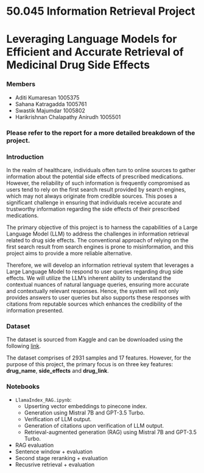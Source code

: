 # 50.045 Information Retrieval Project
# Leveraging Language Models for Efficient and Accurate Retrieval of Medicinal Drug Side Effects

### Members
- Aditi Kumaresan 1005375
- Sahana Katragadda 1005761
- Swastik Majumdar 1005802
- Harikrishnan Chalapathy Anirudh 1005501


###  Please refer to the report for a more detailed breakdown of the project.

### Introduction
In the realm of healthcare, individuals often turn to online sources to gather information about the potential side effects of prescribed medications. 
However, the reliability of such information is frequently compromised as users tend to rely on the first search result provided by search engines, 
which may not always originate from credible sources. This poses a significant challenge in ensuring that individuals receive
accurate and trustworthy information regarding the side effects of their prescribed medications.

The primary objective of this project is to harness the capabilities of a Large Language Model (LLM) to
address the challenges in information retrieval related to drug side effects. The conventional approach of
relying on the first search result from search engines is prone to misinformation, and this project aims to
provide a more reliable alternative.

Therefore, we will develop an information retrieval system that leverages a Large Language Model to
respond to user queries regarding drug side effects. We will utilize the LLM’s inherent ability to understand
the contextual nuances of natural language queries, ensuring more accurate and contextually relevant responses. 
Hence, the system will not only provides answers to user queries but also supports these responses
with citations from reputable sources which enhances the credibility of the information presented.


### Dataset
The dataset is sourced from Kaggle and can be downloaded using the following [link](https://www.kaggle.com/datasets/jithinanievarghese/drugs-side-effects-and-medical-condition/).

The dataset comprises of 2931 samples and 17 features. However, for the purpose of this project, the
primary focus is on three key features: **drug_name**, **side_effects** and **drug_link**.

### Notebooks
- `LlamaIndex_RAG.ipynb`:
    -   Upserting vector embeddings to pinecone index.
    -   Generation using Mistral 7B and GPT-3.5 Turbo.
    -   Verification of LLM output.
    -   Generation of citations upon verification of LLM output.
    -   Retrieval-augmented generation (RAG) using Mistral 7B and GPT-3.5 Turbo.
- RAG evaluation 
- Sentence window + evaluation
- Second stage reranking + evaluation
- Recusrive retrieval + evaluation
